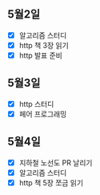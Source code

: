 ## 5월2일

- [x] 알고리즘 스터디
- [x] http 책 3장 읽기
- [x] http 발표 준비

## 5월3일

- [x] http 스터디
- [x] 페어 프로그래밍

## 5월4일

- [x] 지하철 노선도 PR 날리기
- [x] 알고리즘 스터디
- [x] http 책 5장 쪼금 읽기
